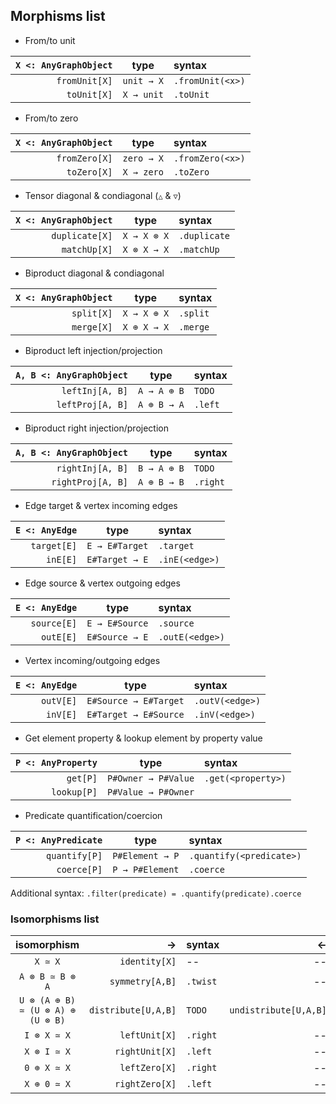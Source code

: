 ## Morphisms list


- From/to unit

| `X <: AnyGraphObject` |    type    | syntax           |
|----------------------:|:----------:|:-----------------|
|         `fromUnit[X]` | `unit → X` | `.fromUnit(<x>)` |
|           `toUnit[X]` | `X → unit` | `.toUnit`        |


- From/to zero

| `X <: AnyGraphObject` |    type    | syntax           |
|----------------------:|:----------:|:-----------------|
|         `fromZero[X]` | `zero → X` | `.fromZero(<x>)` |
|           `toZero[X]` | `X → zero` | `.toZero`        |


- Tensor diagonal & condiagonal (`△` & `▽`)

| `X <: AnyGraphObject` |    type     | syntax       |
|----------------------:|:-----------:|:-------------|
|        `duplicate[X]` | `X → X ⊗ X` | `.duplicate` |
|          `matchUp[X]` | `X ⊗ X → X` | `.matchUp`   |


- Biproduct diagonal & condiagonal

| `X <: AnyGraphObject` |    type     | syntax   |
|----------------------:|:-----------:|:---------|
|            `split[X]` | `X → X ⊕ X` | `.split` |
|            `merge[X]` | `X ⊕ X → X` | `.merge` |


- Biproduct left injection/projection

| `A, B <: AnyGraphObject` |    type     | syntax  |
|-------------------------:|:-----------:|:--------|
|          `leftInj[A, B]` | `A → A ⊕ B` | `TODO`  |
|         `leftProj[A, B]` | `A ⊕ B → A` | `.left` |


- Biproduct right injection/projection

| `A, B <: AnyGraphObject` |    type     | syntax   |
|-------------------------:|:-----------:|:---------|
|         `rightInj[A, B]` | `B → A ⊕ B` | `TODO`   |
|        `rightProj[A, B]` | `A ⊕ B → B` | `.right` |


- Edge target & vertex incoming edges

| `E <: AnyEdge` |      type      | syntax         |
|---------------:|:--------------:|:---------------|
|    `target[E]` | `E → E#Target` | `.target`      |
|       `inE[E]` | `E#Target → E` | `.inE(<edge>)` |


- Edge source & vertex outgoing edges

| `E <: AnyEdge` |      type      | syntax          |
|---------------:|:--------------:|:----------------|
|    `source[E]` | `E → E#Source` | `.source`       |
|      `outE[E]` | `E#Source → E` | `.outE(<edge>)` |


- Vertex incoming/outgoing edges

| `E <: AnyEdge` |         type          | syntax          |
|---------------:|:---------------------:|:----------------|
|      `outV[E]` | `E#Source → E#Target` | `.outV(<edge>)` |
|       `inV[E]` | `E#Target → E#Source` | `.inV(<edge>)`  |


- Get element property & lookup element by property value

| `P <: AnyProperty` |        type         | syntax             |
|-------------------:|:-------------------:|:-------------------|
|           `get[P]` | `P#Owner → P#Value` | `.get(<property>)` |
|        `lookup[P]` | `P#Value → P#Owner` |                    |


- Predicate quantification/coercion

| `P <: AnyPredicate` |      type       | syntax                   |
|--------------------:|:---------------:|:-------------------------|
|       `quantify[P]` | `P#Element → P` | `.quantify(<predicate>)` |
|         `coerce[P]` | `P → P#Element` | `.coerce`                |

  Additional syntax: `.filter(predicate) = .quantify(predicate).coerce`



### Isomorphisms list


|            isomorphism            |                   → | syntax   |                     ← | syntax |
|:---------------------------------:|--------------------:|:---------|----------------------:|:-------|
|              `X ≃ X`              |       `identity[X]` | --       |                    -- |        |
|          `A ⊗ B ≃ B ⊗ A`          |     `symmetry[A,B]` | `.twist` |                    -- |        |
| `U ⊗ (A ⊕ B) ≃ (U ⊗ A) ⊕ (U ⊗ B)` | `distribute[U,A,B]` | `TODO`   | `undistribute[U,A,B]` | `TODO` |
|            `I ⊗ X ≃ X`            |       `leftUnit[X]` | `.right` |                    -- | `TODO` |
|            `X ⊗ I ≃ X`            |      `rightUnit[X]` | `.left`  |                    -- | `TODO` |
|            `0 ⊕ X ≃ X`            |       `leftZero[X]` | `.right` |                    -- | `TODO` |
|            `X ⊕ 0 ≃ X`            |      `rightZero[X]` | `.left`  |                    -- | `TODO` |
